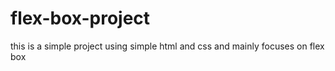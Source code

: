 # flex-box-project
this is a simple project using simple html and css and mainly focuses on flex box 
